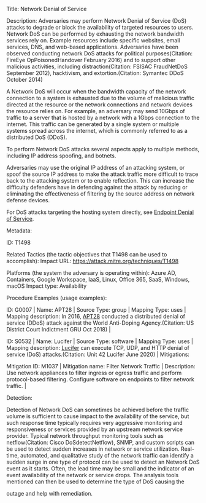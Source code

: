 Title: Network Denial of Service

Description: Adversaries may perform Network Denial of Service (DoS) attacks to degrade or block the availability of targeted resources to users. Network DoS can be performed by exhausting the network bandwidth services rely on. Example resources include specific websites, email services, DNS, and web-based applications. Adversaries have been observed conducting network DoS attacks for political purposes(Citation: FireEye OpPoisonedHandover February 2016) and to support other malicious activities, including distraction(Citation: FSISAC FraudNetDoS September 2012), hacktivism, and extortion.(Citation: Symantec DDoS October 2014)

A Network DoS will occur when the bandwidth capacity of the network connection to a system is exhausted due to the volume of malicious traffic directed at the resource or the network connections and network devices the resource relies on. For example, an adversary may send 10Gbps of traffic to a server that is hosted by a network with a 1Gbps connection to the internet. This traffic can be generated by a single system or multiple systems spread across the internet, which is commonly referred to as a distributed DoS (DDoS).

To perform Network DoS attacks several aspects apply to multiple methods, including IP address spoofing, and botnets.

Adversaries may use the original IP address of an attacking system, or spoof the source IP address to make the attack traffic more difficult to trace back to the attacking system or to enable reflection. This can increase the difficulty defenders have in defending against the attack by reducing or eliminating the effectiveness of filtering by the source address on network defense devices.

For DoS attacks targeting the hosting system directly, see [Endpoint Denial of Service](https://attack.mitre.org/techniques/T1499).

Metadata:

ID: T1498

Related Tactics (the tactic objectives that T1498 can be used to accomplish): Impact URL: https://attack.mitre.org/techniques/T1498

Platforms (the system the adversary is operating within): Azure AD, Containers, Google Workspace, IaaS, Linux, Office 365, SaaS, Windows, macOS Impact type: Availability

Procedure Examples (usage examples):

ID: G0007 | Name: APT28 | Source Type: group | Mapping Type: uses | Mapping description: In 2016, [APT28](https://attack.mitre.org/groups/G0007) conducted a distributed denial of service (DDoS) attack against the World Anti-Doping Agency.(Citation: US District Court Indictment GRU Oct 2018) |

ID: S0532 | Name: Lucifer | Source Type: software | Mapping Type: uses | Mapping description: [Lucifer](https://attack.mitre.org/software/S0532) can execute TCP, UDP, and HTTP denial of service (DoS) attacks.(Citation: Unit 42 Lucifer June 2020) | Mitigations:

Mitigation ID: M1037 | Mitigation name: Filter Network Traffic | Description: Use network appliances to filter ingress or egress traffic and perform protocol-based filtering. Configure software on endpoints to filter network traffic. |

Detection:

Detection of Network DoS can sometimes be achieved before the traffic volume is sufficient to cause impact to the availability of the service, but such response time typically requires very aggressive monitoring and responsiveness or services provided by an upstream network service provider. Typical network throughput monitoring tools such as netflow(Citation: Cisco DoSdetectNetflow), SNMP, and custom scripts can be used to detect sudden increases in network or service utilization. Real-time, automated, and qualitative study of the network traffic can identify a sudden surge in one type of protocol can be used to detect an Network DoS event as it starts. Often, the lead time may be small and the indicator of an event availability of the network or service drops. The analysis tools mentioned can then be used to determine the type of DoS causing the

outage and help with remediation.